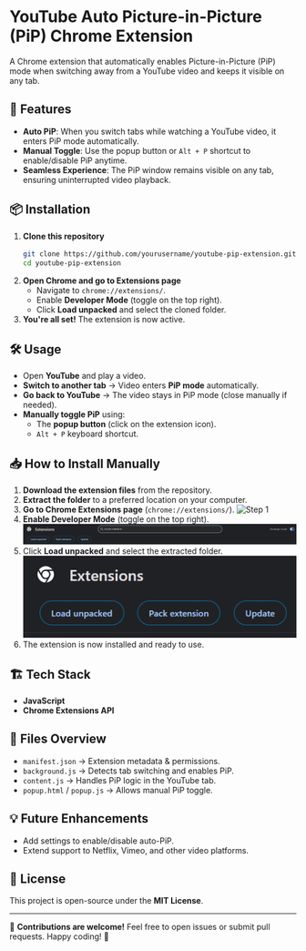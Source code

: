 # YouTube Auto Picture-in-Picture (PiP) Chrome Extension

A Chrome extension that automatically enables Picture-in-Picture (PiP) mode when switching away from a YouTube video and keeps it visible on any tab.

## 🚀 Features
- **Auto PiP**: When you switch tabs while watching a YouTube video, it enters PiP mode automatically.
- **Manual Toggle**: Use the popup button or `Alt + P` shortcut to enable/disable PiP anytime.
- **Seamless Experience**: The PiP window remains visible on any tab, ensuring uninterrupted video playback.

## 📦 Installation
1. **Clone this repository**
   ```sh
   git clone https://github.com/yourusername/youtube-pip-extension.git
   cd youtube-pip-extension
   ```
2. **Open Chrome and go to Extensions page**
   - Navigate to `chrome://extensions/`.
   - Enable **Developer Mode** (toggle on the top right).
   - Click **Load unpacked** and select the cloned folder.
3. **You're all set!** The extension is now active.

## 🛠 Usage
- Open **YouTube** and play a video.
- **Switch to another tab** → Video enters **PiP mode** automatically.
- **Go back to YouTube** → The video stays in PiP mode (close manually if needed).
- **Manually toggle PiP** using:
  - The **popup button** (click on the extension icon).
  - `Alt + P` keyboard shortcut.

## 📥 How to Install Manually
1. **Download the extension files** from the repository.
2. **Extract the folder** to a preferred location on your computer.
3. **Go to Chrome Extensions page** (`chrome://extensions/`).
![Step 1](reference/Screenshot%2025-03-09%195311.png) 
4. **Enable Developer Mode** (toggle on the top right).
![Step 2](reference/Screenshot%202025-03-09%20195325.png) 
5. Click **Load unpacked** and select the extracted folder.
![Step 3](reference/Screenshot%202025-03-09%20195335.png)  
6. The extension is now installed and ready to use.

<!-- **Screenshots:**

![Step 1](icons/Screenshot%202025-03-09%20195311.png)  
![Step 2](icons/Screenshot%202025-03-09%20195325.png)  
![Step 3](icons/Screenshot%202025-03-09%20195335.png)   -->

## 🏗 Tech Stack
- **JavaScript**
- **Chrome Extensions API**

## 📜 Files Overview
- `manifest.json` → Extension metadata & permissions.
- `background.js` → Detects tab switching and enables PiP.
- `content.js` → Handles PiP logic in the YouTube tab.
- `popup.html` / `popup.js` → Allows manual PiP toggle.

## 💡 Future Enhancements
- Add settings to enable/disable auto-PiP.
- Extend support to Netflix, Vimeo, and other video platforms.

## 📜 License
This project is open-source under the **MIT License**.

---
📩 **Contributions are welcome!** Feel free to open issues or submit pull requests. Happy coding! 🚀
